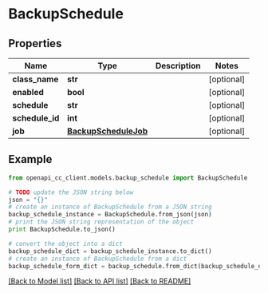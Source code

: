 # BackupSchedule


## Properties
Name | Type | Description | Notes
------------ | ------------- | ------------- | -------------
**class_name** | **str** |  | [optional] 
**enabled** | **bool** |  | [optional] 
**schedule** | **str** |  | [optional] 
**schedule_id** | **int** |  | [optional] 
**job** | [**BackupScheduleJob**](BackupScheduleJob.md) |  | [optional] 

## Example

```python
from openapi_cc_client.models.backup_schedule import BackupSchedule

# TODO update the JSON string below
json = "{}"
# create an instance of BackupSchedule from a JSON string
backup_schedule_instance = BackupSchedule.from_json(json)
# print the JSON string representation of the object
print BackupSchedule.to_json()

# convert the object into a dict
backup_schedule_dict = backup_schedule_instance.to_dict()
# create an instance of BackupSchedule from a dict
backup_schedule_form_dict = backup_schedule.from_dict(backup_schedule_dict)
```
[[Back to Model list]](../README.md#documentation-for-models) [[Back to API list]](../README.md#documentation-for-api-endpoints) [[Back to README]](../README.md)


